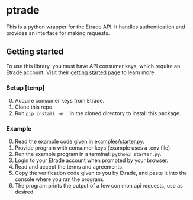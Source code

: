 # ptrade
This is a python wrapper for the Etrade API. It handles authentication and provides an interface for making requests.

## Getting started
To use this library, you must have API consumer keys, which require an Etrade account. Visit their [getting started page](https://developer.etrade.com/getting-started) to learn more.

### Setup [temp]
0. Acquire consumer keys from Etrade.
1. Clone this repo.
2. Run `pip install -e .` in the cloned directory to install this package.

### Example
0. Read the example code given in [examples/starter.py](https://github.com/dbuer/ptrade/blob/master/examples/starter.py).
1. Provide program with consumer keys (example uses a .env file).
2. Run the example program in a terminal: `python3 starter.py`.
3. Login to your Etrade account when prompted by your browser.
4. Read and accept the terms and agreements.
5. Copy the verification code given to you by Etrade, and paste it into the console where you ran the program.
6. The program prints the output of a few common api requests, use as desired.
